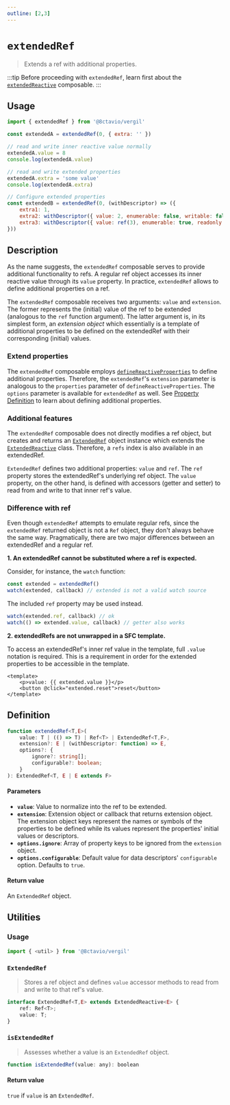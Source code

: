 ```yaml
---
outline: [2,3]
---
```


# `extendedRef`

> Extends a ref with additional properties.

:::tip
Before proceeding with `extendedRef`, learn first about the [`extendedReactive`](/composables/extendedReactive) composable.
:::

## Usage

```js
import { extendedRef } from '@8ctavio/vergil'

const extendedA = extendedRef(0, { extra: '' })

// read and write inner reactive value normally
extendedA.value = 8
console.log(extendedA.value)

// read and write extended properties
extendedA.extra = 'some value'
console.log(extendedA.extra)

// Configure extended properties
const extendedB = extendedRef(0, (withDescriptor) => ({
    extra1: 1,
    extra2: withDescriptor({ value: 2, enumerable: false, writable: false }),
    extra3: withDescriptor({ value: ref(3), enumerable: true, readonly: true })
}))
```

## Description

As the name suggests, the `extendedRef` composable serves to provide additional functionality to refs. A regular ref object accesses its inner reactive value through its `value` property. In practice, `extendedRef` allows to define additional properties on a ref.

The `extendedRef` composable receives two arguments: `value` and `extension`. The former represents the (initial) value of the ref to be extended (analogous to the `ref` function argument). The latter argument is, in its simplest form, an *extension object* which essentially is a template of additional properties to be defined on the extendedRef with their corresponding (initial) values.

### Extend properties

The `extendedRef` composable employs [`defineReactiveProperties`](/composables/defineReactiveProperties) to define additional properties. Therefore, the `extendedRef`'s `extension` parameter is analogous to the `properties` parameter of `defineReactiveProperties`. The `options` parameter is available for `extendedRef` as well. See [Property Definition](/composables/defineReactiveProperties#property-definition) to learn about defining additional properties.

### Additional features

The `extendedRef` composable does not directly modifies a ref object, but creates and returns an [`ExtendedRef`](/utilities/classes#extendedref) object instance which extends the [`ExtendedReactive`](/utilities/classes#extendedreactive) class. Therefore, a `refs` index is also available in an extendedRef.

`ExtendedRef` defines two additional properties: `value` and `ref`. The `ref` property stores the extendedRef's underlying ref object. The `value` property, on the other hand, is defined with accessors (getter and setter) to read from and write to that inner ref's value.

### Difference with ref

Even though `extendedRef` attempts to emulate regular refs, since the `extendedRef` returned object is not a `Ref` object, they don't always behave the same way. Pragmatically, there are two major differences between an extendedRef and a regular ref.

**1. An extendedRef cannot be substituted where a ref is expected.**

Consider, for instance, the `watch` function:

```js
const extended = extendedRef()
watch(extended, callback) // extended is not a valid watch source
```

The included `ref` property may be used instead.

```js
watch(extended.ref, callback) // ok
watch(() => extended.value, callback) // getter also works
```

**2. extendedRefs are not unwrapped in a SFC template.**

To access an extendedRef's inner ref value in the template, full `.value` notation is required. This is a requirement in order for the extended properties to be accessible in the template.

```vue
<template>
    <p>value: {{ extended.value }}</p>
    <button @click="extended.reset">reset</button>
</template>
```

## Definition

```ts
function extendedRef<T,E>(
    value: T | (() => T) | Ref<T> | ExtendedRef<T,F>,
    extension?: E | (withDescriptor: function) => E,
    options?: {
        ignore?: string[];
        configurable?: boolean;
    }
): ExtendedRef<T, E | E extends F>
```

#### Parameters

- **`value`**: Value to normalize into the ref to be extended.
- **`extension`**: Extension object or callback that returns extension object. The extension object keys represent the names or symbols of the properties to be defined while its values represent the properties' initial values or descriptors.
- **`options.ignore`**: Array of property keys to be ignored from the `extension` object.
- **`options.configurable`**: Default value for data descriptors' `configurable` option. Defaults to `true`.

#### Return value

An `ExtendedRef` object.

## Utilities

### Usage

```js
import { <util> } from '@8ctavio/vergil'
```

### `ExtendedRef`

> Stores a ref object and defines `value` accessor methods to read from and write to that ref's value.

```ts
interface ExtendedRef<T,E> extends ExtendedReactive<E> {
    ref: Ref<T>;
    value: T;
}
```

### `isExtendedRef`

> Assesses whether a value is an `ExtendedRef` object.

```js
function isExtendedRef(value: any): boolean
```

#### Return value

`true` if `value` is an `ExtendedRef`.